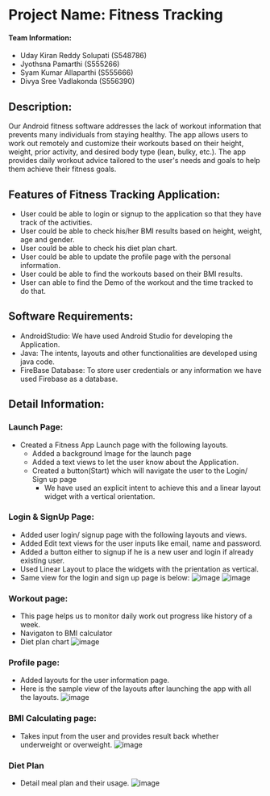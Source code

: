 # Project Name:  Fitness Tracking

#### Team Information:
- Uday Kiran Reddy  Solupati (S548786)
- Jyothsna Pamarthi (S555266)
- Syam Kumar Allaparthi (S555666)
- Divya Sree Vadlakonda (S556390)
      
## Description: 
  Our Android fitness software addresses the lack of workout information that prevents many individuals from staying healthy. The app allows users to work out remotely and customize their workouts based on their height, weight, prior activity, and desired body type (lean, bulky, etc.). The app provides daily workout advice tailored to the user's needs and goals to help them achieve their fitness goals.
  
 ## Features of Fitness Tracking Application:
 - User could be able to login or signup to the application so that they have track of the activities.
 - User could be able to check his/her BMI results based on height, weight, age and gender.
 - User could be able to check his diet plan chart.
 - User could be able to update the profile page with the personal information.
 - User could be able to find the workouts based on their BMI results.
 - User can able to find the Demo of the workout and the time tracked to do that.

 
 ## Software Requirements:
- AndroidStudio: We have used Android Studio for developing the Application.
- Java: The intents, layouts and other functionalities are developed using java code.
- FireBase Database: To store user credentials or any information we have used Firebase as a database.

## Detail Information:
### Launch Page:
- Created a Fitness App Launch page with the following layouts.
  - Added a background Image for the launch page
  - Added a text views to let the user know about the Application.
  - Created a button(Start) which will navigate the user to the Login/ Sign up page
     -  We have used an explicit intent to achieve this and a linear layout widget with a vertical orientation.
     
### Login & SignUp Page:
- Added user login/ signup page with the following layouts and views.
- Added Edit text views for the user inputs like email, name and password.
- Added a button either to signup if he is a new user and login if already existing user.
- Used Linear Layout to place the widgets with the prientation as vertical.
- Same view for the login and sign up page is below:
![image](https://user-images.githubusercontent.com/108310111/235337364-15860d39-5443-481b-a8d8-28fddb2bd1d8.png)
![image](https://user-images.githubusercontent.com/108310111/235337374-b1e5c987-7df2-453b-a049-59a0811b669d.png)


### Workout page:
- This page helps us to monitor daily work out progress like history of a week.
- Navigaton to BMI calculator
- Diet plan chart
![image](https://user-images.githubusercontent.com/108310111/235337441-446dad87-3234-4cd0-9c31-af22115c7e39.png)


###  Profile page:
- Added layouts for the user information page.
- Here is the sample view of the layouts after launching the app with all the layouts.
![image](https://user-images.githubusercontent.com/108310111/235337475-d2cd377b-b9d3-4322-9b4f-41665d584b79.png)

### BMI Calculating page:
- Takes input from the user and provides result back whether underweight or overweight.
![image](https://user-images.githubusercontent.com/108310111/235337513-5a74a3b1-a1a6-41db-8406-24d3cb9b4632.png)

### Diet Plan
- Detail meal plan and their usage.
![image](https://user-images.githubusercontent.com/108310111/235337569-24a0e008-e38a-4b98-9c30-c8d5d2d03cdf.png)

